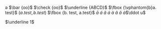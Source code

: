 ə
$\bar {oo}$
$\check {oo}$
$\underline {ABCD}$
$\fbox {\vphantom{b}a. test}$
$\left(a. test, b. test\right)$
$\fbox {b. test, a.test}$
$\bar a$
$\acute a$
$\check a$
$\acute a$
$\grave a$
$\hat a$
$\tilde a$
$\dot a$$\ddot u$

$\underline 1$


<!--stackedit_data:
eyJoaXN0b3J5IjpbLTE2MTA3OTI1MjksLTE1Njk1MjMyNDAsND
gxNDkxNzYxLC0yMjY4NjUyNCwtMTAwOTY0NDM2OSwtMjYyMDYw
NjgwLC0xODQxNTA4MjFdfQ==
-->